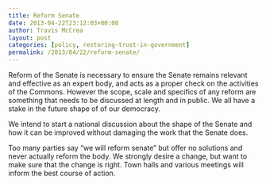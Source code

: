 ```yaml
---
title: Reform Senate
date: 2013-04-22T23:12:03+00:00
author: Travis McCrea
layout: post
categories: [policy, restoring-trust-in-government]
permalink: /2013/04/22/reform-senate/
---
```

Reform of the Senate is necessary to ensure the Senate remains relevant and effective as an expert body, and acts as a proper check on the activities of the Commons. However the scope, scale and specifics of any reform are something that needs to be discussed at length and in public. We all have a stake in the future shape of of our democracy.

We intend to start a national discussion about the shape of the Senate and how it can be improved without damaging the work that the Senate does.

Too many parties say &#8220;we will reform senate&#8221; but offer no solutions and never actually reform the body. We strongly desire a change, but want to make sure that the change is right. Town halls and various meetings will inform the best course of action.